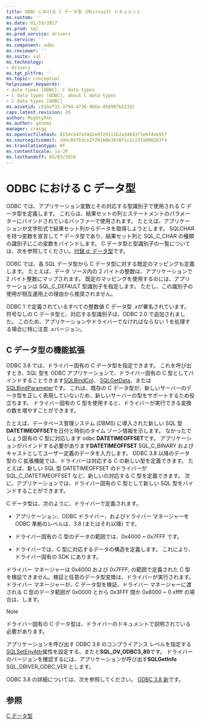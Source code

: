 ```yaml
---
title: ODBC における C データ型 |Microsoft ドキュメント
ms.custom: ''
ms.date: 01/19/2017
ms.prod: sql
ms.prod_service: drivers
ms.service: ''
ms.component: odbc
ms.reviewer: ''
ms.suite: sql
ms.technology:
- drivers
ms.tgt_pltfrm: ''
ms.topic: conceptual
helpviewer_keywords:
- data types [ODBC], C data types
- C data types [ODBC], about C data types
- C data types [ODBC]
ms.assetid: c91bef31-3794-4736-966a-d50997b2233c
caps.latest.revision: 26
author: MightyPen
ms.author: genemi
manager: craigg
ms.openlocfilehash: 815dcb47a34d2e0729111b2a34693f1e6f4de557
ms.sourcegitcommit: 2ddc0bfb3ce2f2b160e3638f1c2c237a898263f4
ms.translationtype: HT
ms.contentlocale: ja-JP
ms.lasthandoff: 05/03/2018
---
```

# <a name="c-data-types-in-odbc"></a>ODBC における C データ型
ODBC では、アプリケーション変数とその対応する型識別子で使用される C データ型を定義します。 これらは、結果セットの列とステートメントのパラメーターにバインドされているバッファーで使用されます。 たとえば、アプリケーションが文字形式で結果セット列からデータを取得しようとします。 SQLCHAR を持つ変数を宣言して * データ型であり、結果セット列と SQL_C_CHAR の種類の識別子にこの変数をバインドします。 C データ型と型識別子の一覧については、次を参照してください。[付録 d: データ型](../../../odbc/reference/appendixes/appendix-d-data-types.md)です。  
  
 ODBC では、各 SQL データ型から C データ型に対する既定のマッピングも定義します。 たとえば、データ ソース内の 2 バイトの整数は、アプリケーションで 2 バイト整数にマップされます。 既定のマッピングを使用するのには、アプリケーションは SQL_C_DEFAULT 型識別子を指定します。 ただし、この識別子の使用が相互運用上の理由から推奨されません。  
  
 ODBC 1 で定義されているすべての整数値 C データ型 *.x*が署名されています。 符号なしの C データ型と、対応する型識別子は、ODBC 2.0 で追加されました。 このため、アプリケーションやドライバーでなければならない 1 を処理する場合に特に注意 *.x*バージョン。  
  
## <a name="c-data-type-extensibility"></a>C データ型の機能拡張  
 ODBC 3.8 では、ドライバー固有の C データ型を指定できます。 これを呼び出すとき、SQL 型を ODBC アプリケーションで、ドライバー固有の C 型としてバインドすることできます[SQLBindCol](../../../odbc/reference/syntax/sqlbindcol-function.md)、 [SQLGetData](../../../odbc/reference/syntax/sqlgetdata-function.md)、または[SQLBindParameter](../../../odbc/reference/syntax/sqlbindparameter-function.md)です。 これは、既存の C データ型が、新しいサーバーのデータ型を正しく表現していないため、新しいサーバーの型をサポートするため役立ちます。 ドライバー固有の C 型を使用すると、ドライバーが実行できる変換の数を増やすことができます。  
  
 たとえば、データベース管理システム (DBMS) に導入された新しい SQL 型**DATETIMEOFFSET**を日付と時刻のタイム ゾーン情報を示します。 なかったでしょう固有の C 型に対応します odbc **DATETIMEOFFSET**です。 アプリケーションがバインドする必要があります**DATETIMEOFFSET** SQL_C_BINARY およびキャストとしてユーザー定義のデータを入力します。 ODBC 3.8 以降のデータ型の C 拡張機能では、ドライバーは対応する C の新しい型を定義できます。 たとえば、新しい SQL 型 DATETIMEOFFSET のドライバーが SQL_C_DATETIMEOFFSET など、新しいの対応する C 型を定義できます。 次に、アプリケーションでは、ドライバー固有の C 型として新しい SQL 型をバインドすることができます。  
  
 C データ型は、次のように、ドライバーで定義されます。  
  
-   アプリケーション、ODBC ドライバー、およびドライバー マネージャーを ODBC 準拠のレベルは、3.8 (またはそれ以降) です。  
  
-   ドライバー固有の C 型のデータの範囲では、0x4000 ~ 0x7FFF です。  
  
-   ドライバーでは、C 型に対応するデータの構造を定義します。  これにより、ドライバー固有の SDK にあります。  
  
 ドライバー マネージャーは 0x4000 および 0x7FFF; の範囲で定義された C 型を検証できません。検証と任意のデータ型変換は、ドライバーが実行されます。 ドライバー マネージャーが、C データ型を検証、ドライバー マネージャーに渡される C 型のデータ範囲が 0x0000 とから 0x3FFF 間か 0x8000 ~ 0 xffff の場合は、します。  
  
> [!NOTE]  
>  ドライバー固有の C データ型は、ドライバーのドキュメントで説明されている必要があります。  
  
 アプリケーションを呼び出す ODBC 3.8 のコンプライアンス レベルを指定する[SQLSetEnvAttr](../../../odbc/reference/syntax/sqlsetenvattr-function.md)属性を設定する、またと**SQL_OV_ODBC3_80**です。 ドライバーのバージョンを確認するには、アプリケーションが呼び出す**SQLGetInfo** SQL_DRIVER_ODBC_VER とします。  
  
 ODBC 3.8 の詳細については、次を参照してください。 [ODBC 3.8 新](../../../odbc/reference/what-s-new-in-odbc-3-8.md)です。  
  
## <a name="see-also"></a>参照  
 [C データ型](../../../odbc/reference/appendixes/c-data-types.md)
